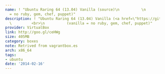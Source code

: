 ```yaml
---
name: ! "Ubuntu Raring 64 (13.04) Vanilla (source)\n          \n          (vanilla
  = no ruby, gem, chef, puppet)"
description: ! "Ubuntu Raring 64 (13.04) Vanilla (<a href=\"https://github.com/teohm/vanilla-boxes\">source</a>)\n
  \         <br>\n          (vanilla = no ruby, gem, chef, puppet)"
provider: VirtualBox
link: http://goo.gl/ceHWg
size: 405MB
category: boxes
note: Retrived from vagrantbox.es
arch: x86_64
tags:
- ubuntu
date: '2014-02-16'
---
```

